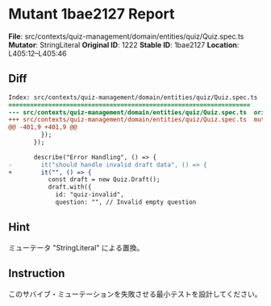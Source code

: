 # Mutant 1bae2127 Report

**File**: src/contexts/quiz-management/domain/entities/quiz/Quiz.spec.ts
**Mutator**: StringLiteral
**Original ID**: 1222
**Stable ID**: 1bae2127
**Location**: L405:12–L405:46

## Diff

```diff
Index: src/contexts/quiz-management/domain/entities/quiz/Quiz.spec.ts
===================================================================
--- src/contexts/quiz-management/domain/entities/quiz/Quiz.spec.ts	original
+++ src/contexts/quiz-management/domain/entities/quiz/Quiz.spec.ts	mutated #1222
@@ -401,9 +401,9 @@
         });
       });
 
       describe("Error Handling", () => {
-        it("should handle invalid draft data", () => {
+        it("", () => {
           const draft = new Quiz.Draft();
           draft.with({
             id: "quiz-invalid",
             question: "", // Invalid empty question
```

## Hint

ミューテータ "StringLiteral" による置換。

## Instruction

このサバイブ・ミューテーションを失敗させる最小テストを設計してください。
